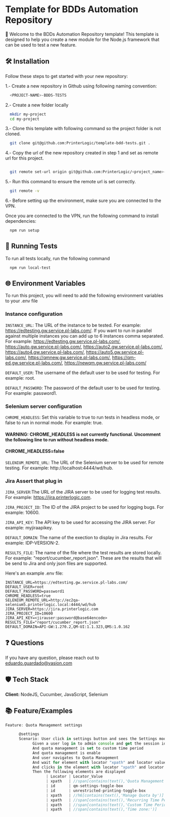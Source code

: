
# Template for BDDs Automation Repository

🤖 Welcome to the BDDs Automation Repository template! This template is designed to help you create a new module for the Node.js framework that can be used to test a new feature.



## 🛠️ Installation

Follow these steps to get started with your new repository:

1.- Create a new repository in Github using following naming convention:

```bash
  <PROJECT-NAME>-BDDS-TESTS
```

2.- Create a new folder locally

```bash
  mkdir my-project
  cd my-project
```

3.- Clone this template with following command so the project folder is not cloned.


```bash
  git clone git@github.com:PrinterLogic/template-bdd-tests.git .
```

4.- Copy the url of the new repository created in step 1 and set as remote url for this project.


```bash

  git remote set-url origin git@github.com:PrinterLogic/<project_name>-bdd-tests.git

```

5.- Run this command to ensure the remote url is set correctly.


```bash
  git remote -v
```
    
6.- Before setting up the environment, make sure you are connected to the VPN. 

Once you are connected to the VPN, run the following command to install dependencies:


```bash
  npm run setup
```


## 🏃 Running Tests

To run all tests locally, run the following command

```bash
  npm run local-test
```


## 🌐 Environment Variables

To run this project, you will need to add the following environment variables to your .env file

### Instance configuration

`INSTANCE_URL`: The URL of the instance to be tested. For example: https://edtesting.gw.service.pl-labs.com/. If you want to run in parallel against multiple instances you can add up to 6 instances comma separated. For example: https://edtesting.gw.service.pl-labs.com/, https://auto.gw.service.pl-labs.com/, https://auto2.gw.service.pl-labs.com/, https://auto4.gw.service.pl-labs.com/, https://auto5.gw.service.pl-labs.com/, https://qmnew.gw.service.pl-labs.com/, https://qm-ed.gw.service.pl-labs.com/, https://newqm.gw.service.pl-labs.com/

`DEFAULT_USER`: The username of the default user to be used for testing. For example: root.

`DEFAULT_PASSWORD`: The password of the default user to be used for testing. For example: password1.

### Selenium server configuration

`CHROME_HEADLESS`: Set this variable to true to run tests in headless mode, or false to run in normal mode. For example: true. 
#### WARNING: CHROME_HEADLESS is not currently functional. Uncomment the following line to run without headless mode.
#### CHROME_HEADLESS=false


`SELENIUM_REMOTE_URL`: The URL of the Selenium server to be used for remote testing. For example: http://localhost:4444/wd/hub.

### Jira Assert that plug in

`JIRA_SERVER`:The URL of the JIRA server to be used for logging test results. For example: https://jira.printerlogic.com.

`JIRA_PROJECT_ID`: The ID of the JIRA project to be used for logging bugs. For example: 10600.

`JIRA_API_KEY`: The API key to be used for accessing the JIRA server. For example: myjiraapikey.

`DEFAULT_DOMAIN`: The name of the exection to display in Jira results. For example: IDP-VERSION-2.

`RESULTS_FILE`: The name of the file where the test results are stored locally. For example: "report/cucumber_report.json". These are the results that will be send to Jira and only json files are supported.


Here's an example .env file:

```
INSTANCE_URL=https://edtesting.gw.service.pl-labs.com/
DEFAULT_USER=root
DEFAULT_PASSWORD=password1
CHROME_HEADLESS=true
SELENIUM_REMOTE_URL=http://ec2qa-selenium5.printerlogic.local:4444/wd/hub
JIRA_SERVER=https://jira.printerlogic.com
JIRA_PROJECT_ID=10600
JIRA_API_KEY=<jirauser:password@base64encode>
RESULTS_FILE="report/cucumber_report.json"
DEFAULT_DOMAIN=API-GW:1.270.2,QM-UI:1.1.323,QMS:1.0.162
```



## ❓ Questions

If you have any question, please reach out to eduardo.guardado@vasion.com


## 🛡️ Tech Stack

**Client:** NodeJS, Cucumber, JavaScript, Selenium



## 📚 Feature/Examples

```javascript
Feature: Quota Management settings

      @settings
      Scenario: User click in settings button and sees the Settings modal and all expected elements
            Given a user log in to admin console and get the session id
            And quota management is set to custom time period
            And quota management is enable
            And user navigates to Quota Management
            And wait for element with locator "xpath" and locator value "//button[contains(text(),'Settings') and not(@disabled)]"
            And clicks in the element with locator "xpath" and locator value "//button[contains(text(),'Settings') and not(@disabled)]"
            Then the following elements are displayed
                  | Locator | Locator_Value                                        |
                  | xpath   | //span[contains(text(),'Quota Management Settings')] |
                  | id      | qm-settings-toggle-box                               |
                  | id      | unrestricted-printing-toggle-box                     |
                  | xpath   | //h6[contains(text(),'Manage Quota by')]             |
                  | xpath   | //span[contains(text(),'Recurring Time Period')]     |
                  | xpath   | //span[contains(text(),'Custom Time Period')]        |
                  | xpath   | //span[contains(text(),'Time zone:')]                |
```

